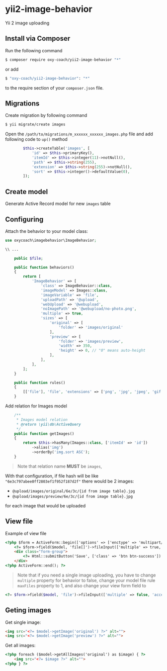 # yii2-image-behavior
Yii 2 image uploading

## Install via Composer

Run the following command

```bash
$ composer require oxy-coach/yii2-image-behavior "*"
```

or add

```bash
$ "oxy-coach/yii2-image-behavior": "*"
```

to the require section of your `composer.json` file.

## Migrations

Create migration by following command

```bash
$ yii migrate/create images
```

Open the `/path/to/migrations/m_xxxxxx_xxxxxx_images.php` file 
and add following code to `up()` method


```php
        $this->createTable('images', [
            'id' => $this->primaryKey(),
            'itemId' => $this->integer(11)->notNull(),
            'path' => $this->string(255),
            'extension' => $this->string(255)->notNull(),
            'sort' => $this->integer()->defaultValue(0),
        ]);
```

## Create model

Generate Active Record model for new `images` table

## Configuring

Attach the behavior to your model class:

```php
use oxycoach\imagebehavior\ImageBehavior;

\\ ...

    public $file;

    public function behaviors()
    {
        return [
            'ImageBehavior' => [
                'class' => ImageBehavior::class,
                'imageModel' => Images::class,
                'imageVariable' => 'file',
                'uploadPath' => '@upload',
                'webUpload' => '@webupload',
                'noImagePath' => '@webupload/no-photo.png',
                'multiple' => true,
                'sizes' => [
                    'original' => [
                        'folder' => 'images/original'
                    ],
                    'preview' => [
                        'folder' => 'images/preview',
                        'width' => 350,
                        'height' => 0, // "0" means auto-height
                    ],
                ],
            ],
        ];
    }

    public function rules()
    {
        [['file'], 'file', 'extensions' => ['png', 'jpg', 'jpeg', 'gif'], 'maxSize' => 1024*1024*1024, 'maxFiles' => 3],
    }
```
Add relation for Images model
```php
    /**
     * Images model relation
     * @return \yii\db\ActiveQuery
     */
    public function getImages()
    {
        return $this->hasMany(Images::class, ['itemId' => 'id'])
            ->alias('img')
            ->orderBy('img.sort ASC');
    }

```
> Note that relation name **MUST** be `images`, 

With that configuration, if file hash will be like `"6e3c797abee0ff2803ef1f952f187d2f"` there would be 2 images:

- `@upload/images/original/6e/3c/{id from image table}.jpg`
- `@upload/images/preview/6e/3c/{id from image table}.jpg`

for each image that would be uploaded

## View file

Example of view file

```html
<?php $form = ActiveForm::begin(['options' => ['enctype' => 'multipart/form-data']]) ?>
    <?= $form->field($model, 'file[]')->fileInput(['multiple' => true, 'accept' => 'image/*']) ?>
    <div class="form-group">
        <?= Html::submitButton('Save', ['class' => 'btn btn-success']) ?>
    </div>
<?php ActiveForm::end(); ?>
```  

> Note that if you need a single image uploading, you have to change `multiple` property for behavior to false, change your model file rule `maxFiles` property to 1, and also change your view form field to 

```php
<?= $form->field($model, 'file')->fileInput(['multiple' => false, 'accept' => 'image/*']) ?>
```

## Geting images

Get single image:

```html
<img src="<?= $model->getImage('original') ?>" alt="">
<img src="<?= $model->getImage('preview') ?>" alt="">
```

Get all images:

```html
<?php foreach ($model->getAllImages('original') as $image) { ?>
    <img src="<?= $image ?>" alt="">
<?php } ?>
```
